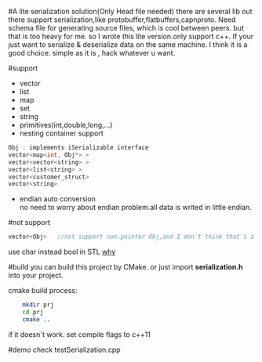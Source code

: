 #A lite serialization solution(Only Head file needed)
there are several lib out there support serialization,like protobuffer,flatbuffers,capnproto.
Need schema file for generating source files, which is cool between peers. 
but that is too heavy for me. so I wrote this lite version.only support c++. 
If your just want to serialize & deserialize data on the same machine. I think it is a  good choice. simple as it is , hack whatever u want.

#support 
* vector
* list
* map
* set
* string
* primitives(int,double,long,...)
* nesting container support
```cpp
Obj : implements iSerializable interface
vector<map<int, Obj*> >  
vector<vector<string> >  
vector<list<string> >  
vector<customer_struct>
vector<string>  
```
* endian auto conversion  
  no need to worry about endian problem.all data is writed in little endian.


#not support 
```cpp
vector<Obj>   //not support non-pointer Obj,and I don`t think that`s a good idea though :)
```
use char instead bool in STL
[why](http://stackoverflow.com/questions/15809157/why-is-the-size-of-stdvectorbool-16-byte)


#build
you can build this project by CMake. or  just import **serialization.h** into your project.

cmake build process:

```sh
	mkdir prj
	cd prj
	cmake ..
```
if it doesn`t work. set compile flags to c++11


#demo
check testSerialization.cpp 
 
 

